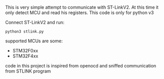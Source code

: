 This is very simple attempt to communicate with ST-LinkV2.
At this time it only detect MCU and read his registers.
This code is only for python v3


Connect ST-LinkV2 and run:
```
python3 stlink.py
```

supported MCUs are some:
- STM32F0xx
- STM32F4xx

code in this project is inspired from openocd and sniffed communication from STLINK program
